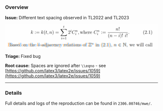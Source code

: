 ### Overview

**Issue:** Different text spacing observed in TL2022 and TL2023

![issue](issue.png)

**Triage:** Fixed bug

**Root cause:** Spaces are ignored after `\\eqno` - see [https://github.com/latex3/latex2e/issues/1059](https://github.com/latex3/latex2e/issues/1059)

---

### Details

Full details and logs of the reproduction can be found in `2306.00746/mwe/`.

